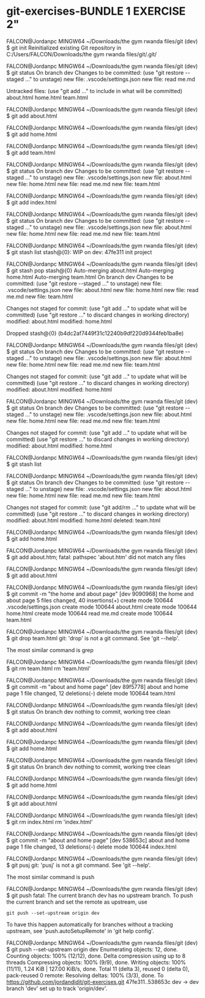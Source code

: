# git-exercises-BUNDLE 1 EXERCISE 2"



FALCON@Jordanpc MINGW64 ~/Downloads/the gym rwanda files/git (dev)
$ git init
Reinitialized existing Git repository in C:/Users/FALCON/Downloads/the gym rwanda files/git/.git/

FALCON@Jordanpc MINGW64 ~/Downloads/the gym rwanda files/git (dev)
$ git status
On branch dev
Changes to be committed:
  (use "git restore --staged <file>..." to unstage)
        new file:   .vscode/settings.json
        new file:   read me.md

Untracked files:
  (use "git add <file>..." to include in what will be committed)
        about.html
        home.html
        team.html


FALCON@Jordanpc MINGW64 ~/Downloads/the gym rwanda files/git (dev)
$ git add about.html

FALCON@Jordanpc MINGW64 ~/Downloads/the gym rwanda files/git (dev)
$ git add home.html

FALCON@Jordanpc MINGW64 ~/Downloads/the gym rwanda files/git (dev)
$ git add team.html

FALCON@Jordanpc MINGW64 ~/Downloads/the gym rwanda files/git (dev)
$ git status
On branch dev
Changes to be committed:
  (use "git restore --staged <file>..." to unstage)
        new file:   .vscode/settings.json
        new file:   about.html
        new file:   home.html
        new file:   read me.md
        new file:   team.html


FALCON@Jordanpc MINGW64 ~/Downloads/the gym rwanda files/git (dev)
$ git add index.html

FALCON@Jordanpc MINGW64 ~/Downloads/the gym rwanda files/git (dev)
$ git status
On branch dev
Changes to be committed:
  (use "git restore --staged <file>..." to unstage)
        new file:   .vscode/settings.json
        new file:   about.html
        new file:   home.html
        new file:   read me.md
        new file:   team.html


FALCON@Jordanpc MINGW64 ~/Downloads/the gym rwanda files/git (dev)
$ git stash list
stash@{0}: WIP on dev: 47fe311 init project

FALCON@Jordanpc MINGW64 ~/Downloads/the gym rwanda files/git (dev)
$ git stash pop stash@{0}
Auto-merging about.html
Auto-merging home.html
Auto-merging team.html
On branch dev
Changes to be committed:
  (use "git restore --staged <file>..." to unstage)
        new file:   .vscode/settings.json
        new file:   about.html
        new file:   home.html
        new file:   read me.md
        new file:   team.html

Changes not staged for commit:
  (use "git add <file>..." to update what will be committed)
  (use "git restore <file>..." to discard changes in working directory)
        modified:   about.html
        modified:   home.html

Dropped stash@{0} (b4dc2af7449f31c12240b9df220d9344feb1ba8e)

FALCON@Jordanpc MINGW64 ~/Downloads/the gym rwanda files/git (dev)
$ git status
On branch dev
Changes to be committed:
  (use "git restore --staged <file>..." to unstage)
        new file:   .vscode/settings.json
        new file:   about.html
        new file:   home.html
        new file:   read me.md
        new file:   team.html

Changes not staged for commit:
  (use "git add <file>..." to update what will be committed)
  (use "git restore <file>..." to discard changes in working directory)
        modified:   about.html
        modified:   home.html


FALCON@Jordanpc MINGW64 ~/Downloads/the gym rwanda files/git (dev)
$ git status
On branch dev
Changes to be committed:
  (use "git restore --staged <file>..." to unstage)
        new file:   .vscode/settings.json
        new file:   about.html
        new file:   home.html
        new file:   read me.md
        new file:   team.html

Changes not staged for commit:
  (use "git add <file>..." to update what will be committed)
  (use "git restore <file>..." to discard changes in working directory)
        modified:   about.html
        modified:   home.html


FALCON@Jordanpc MINGW64 ~/Downloads/the gym rwanda files/git (dev)
$ git stash list

FALCON@Jordanpc MINGW64 ~/Downloads/the gym rwanda files/git (dev)
$ git status
On branch dev
Changes to be committed:
  (use "git restore --staged <file>..." to unstage)
        new file:   .vscode/settings.json
        new file:   about.html
        new file:   home.html
        new file:   read me.md
        new file:   team.html

Changes not staged for commit:
  (use "git add/rm <file>..." to update what will be committed)
  (use "git restore <file>..." to discard changes in working directory)
        modified:   about.html
        modified:   home.html
        deleted:    team.html


FALCON@Jordanpc MINGW64 ~/Downloads/the gym rwanda files/git (dev)
$ git add home.html

FALCON@Jordanpc MINGW64 ~/Downloads/the gym rwanda files/git (dev)
$ git add about.htm;
fatal: pathspec 'about.htm' did not match any files

FALCON@Jordanpc MINGW64 ~/Downloads/the gym rwanda files/git (dev)
$ git add about.html

FALCON@Jordanpc MINGW64 ~/Downloads/the gym rwanda files/git (dev)
$ git commit -m "the home and about page"
[dev 9090968] the home and about page
 5 files changed, 40 insertions(+)
 create mode 100644 .vscode/settings.json
 create mode 100644 about.html
 create mode 100644 home.html
 create mode 100644 read me.md
 create mode 100644 team.html

FALCON@Jordanpc MINGW64 ~/Downloads/the gym rwanda files/git (dev)
$ git drop team.html
git: 'drop' is not a git command. See 'git --help'.

The most similar command is
        grep

FALCON@Jordanpc MINGW64 ~/Downloads/the gym rwanda files/git (dev)
$ git rm team.html
rm 'team.html'

FALCON@Jordanpc MINGW64 ~/Downloads/the gym rwanda files/git (dev)
$ git commit -m "about and home page"
[dev 89f5778] about and home page
 1 file changed, 12 deletions(-)
 delete mode 100644 team.html

FALCON@Jordanpc MINGW64 ~/Downloads/the gym rwanda files/git (dev)
$ git status
On branch dev
nothing to commit, working tree clean

FALCON@Jordanpc MINGW64 ~/Downloads/the gym rwanda files/git (dev)
$ git add about.html

FALCON@Jordanpc MINGW64 ~/Downloads/the gym rwanda files/git (dev)
$ git add home.html

FALCON@Jordanpc MINGW64 ~/Downloads/the gym rwanda files/git (dev)
$ git status
On branch dev
nothing to commit, working tree clean

FALCON@Jordanpc MINGW64 ~/Downloads/the gym rwanda files/git (dev)
$ git add home.html

FALCON@Jordanpc MINGW64 ~/Downloads/the gym rwanda files/git (dev)
$ git add about.html

FALCON@Jordanpc MINGW64 ~/Downloads/the gym rwanda files/git (dev)
$ git rm index.html
rm 'index.html'

FALCON@Jordanpc MINGW64 ~/Downloads/the gym rwanda files/git (dev)
$ git commit -m "about and home page"
[dev 538653c] about and home page
 1 file changed, 13 deletions(-)
 delete mode 100644 index.html

FALCON@Jordanpc MINGW64 ~/Downloads/the gym rwanda files/git (dev)
$ git pusj
git: 'pusj' is not a git command. See 'git --help'.

The most similar command is
        push

FALCON@Jordanpc MINGW64 ~/Downloads/the gym rwanda files/git (dev)
$ git push
fatal: The current branch dev has no upstream branch.
To push the current branch and set the remote as upstream, use

    git push --set-upstream origin dev

To have this happen automatically for branches without a tracking
upstream, see 'push.autoSetupRemote' in 'git help config'.


FALCON@Jordanpc MINGW64 ~/Downloads/the gym rwanda files/git (dev)
$ git push --set-upstream origin dev
Enumerating objects: 12, done.
Counting objects: 100% (12/12), done.
Delta compression using up to 8 threads
Compressing objects: 100% (9/9), done.
Writing objects: 100% (11/11), 1.24 KiB | 127.00 KiB/s, done.
Total 11 (delta 3), reused 0 (delta 0), pack-reused 0
remote: Resolving deltas: 100% (3/3), done.
To https://github.com/jordandidit/git-exercises.git
   47fe311..538653c  dev -> dev
branch 'dev' set up to track 'origin/dev'.
